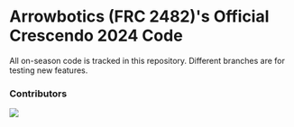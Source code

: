 # Arrowbotics (FRC 2482)'s Official Crescendo 2024 Code
All on-season code is tracked in this repository. Different branches are for testing new features.

### Contributors
<a href="https://github.com/team-3482/Crescendo2024/graphs/contributors">
  <img src="https://contrib.rocks/image?repo=team-3482/Crescendo2024" />
</a>
